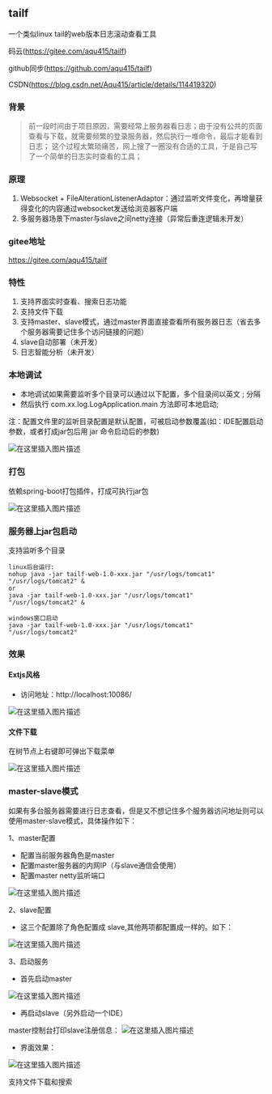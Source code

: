 ## tailf

一个类似linux tail的web版本日志滚动查看工具

码云(https://gitee.com/aqu415/tailf)

github同步(https://github.com/aqu415/tailf)

CSDN(https://blog.csdn.net/Aqu415/article/details/114419320)

### 背景
> 前一段时间由于项目原因，需要经常上服务器看日志；由于没有公共的页面查看与下载，就需要频繁的登录服务器，然后执行一堆命令，最后才能看到日志；
> 这个过程太繁琐痛苦，网上搜了一圈没有合适的工具，于是自己写了一个简单的日志实时查看的工具；

### 原理
1. Websocket + FileAlterationListenerAdaptor：通过监听文件变化，再增量获得变化的内容通过websocket发送给浏览器客户端
2. 多服务器场景下master与slave之间netty连接（异常后重连逻辑未开发）

### gitee地址
https://gitee.com/aqu415/tailf

### 特性
1. 支持界面实时查看、搜索日志功能
2. 支持文件下载
3. 支持master、slave模式，通过master界面直接查看所有服务器日志（省去多个服务器需要记住多个访问链接的问题）   
4. slave自动部署（未开发）
5. 日志智能分析（未开发）

### 本地调试
+ 本地调试如果需要监听多个目录可以通过以下配置，多个目录间以英文 ; 分隔
+ 然后执行 com.xx.log.LogApplication.main 方法即可本地启动;

注：配置文件里的监听目录配置是默认配置，可被启动参数覆盖(如：IDE配置启动参数，或者打成jar包后用 jar 命令启动后的参数)

![在这里插入图片描述](https://img-blog.csdnimg.cn/20210520095121238.png?x-oss-process=image/watermark,type_ZmFuZ3poZW5naGVpdGk,shadow_10,text_aHR0cHM6Ly9ibG9nLmNzZG4ubmV0L0FxdTQxNQ==,size_16,color_FFFFFF,t_70)

### 打包
依赖spring-boot打包插件，打成可执行jar包

![在这里插入图片描述](https://img-blog.csdnimg.cn/20210312111021171.png?x-oss-process=image/watermark,type_ZmFuZ3poZW5naGVpdGk,shadow_10,text_aHR0cHM6Ly9ibG9nLmNzZG4ubmV0L0FxdTQxNQ==,size_16,color_FFFFFF,t_70)

### 服务器上jar包启动

支持监听多个目录
```
linux后台运行:
nohup java -jar tailf-web-1.0-xxx.jar "/usr/logs/tomcat1" "/usr/logs/tomcat2" &
or
java -jar tailf-web-1.0-xxx.jar "/usr/logs/tomcat1" "/usr/logs/tomcat2" &

windows窗口启动
java -jar tailf-web-1.0-xxx.jar "/usr/logs/tomcat1" "/usr/logs/tomcat2"
```

### 效果
#### Extjs风格
+  访问地址：http://localhost:10086/

![在这里插入图片描述](https://img-blog.csdnimg.cn/20210419145343483.gif)

#### 文件下载
在树节点上右键即可弹出下载菜单

![在这里插入图片描述](https://img-blog.csdnimg.cn/20210420114237971.gif)

### master-slave模式
如果有多台服务器需要进行日志查看，但是又不想记住多个服务器访问地址则可以使用master-slave模式，具体操作如下：

1、master配置
+ 配置当前服务器角色是master
+ 配置master服务器的内网IP（与slave通信会使用）
+ 配置master netty监听端口

![在这里插入图片描述](https://img-blog.csdnimg.cn/20210520091342162.png?x-oss-process=image/watermark,type_ZmFuZ3poZW5naGVpdGk,shadow_10,text_aHR0cHM6Ly9ibG9nLmNzZG4ubmV0L0FxdTQxNQ==,size_16,color_FFFFFF,t_70)

2、slave配置
+ 这三个配置除了角色配置成 slave,其他两项都配置成一样的。如下：

![在这里插入图片描述](https://img-blog.csdnimg.cn/20210520091919488.png?x-oss-process=image/watermark,type_ZmFuZ3poZW5naGVpdGk,shadow_10,text_aHR0cHM6Ly9ibG9nLmNzZG4ubmV0L0FxdTQxNQ==,size_16,color_FFFFFF,t_70)

3、启动服务
+ 首先启动master
  
![在这里插入图片描述](https://img-blog.csdnimg.cn/20210520092236981.png?x-oss-process=image/watermark,type_ZmFuZ3poZW5naGVpdGk,shadow_10,text_aHR0cHM6Ly9ibG9nLmNzZG4ubmV0L0FxdTQxNQ==,size_16,color_FFFFFF,t_70)

+ 再启动slave（另外启动一个IDE）

master控制台打印slave注册信息：
![在这里插入图片描述](https://img-blog.csdnimg.cn/2021052009254766.png?x-oss-process=image/watermark,type_ZmFuZ3poZW5naGVpdGk,shadow_10,text_aHR0cHM6Ly9ibG9nLmNzZG4ubmV0L0FxdTQxNQ==,size_16,color_FFFFFF,t_70)
  
+ 界面效果：

![在这里插入图片描述](https://img-blog.csdnimg.cn/20210520092451791.png?x-oss-process=image/watermark,type_ZmFuZ3poZW5naGVpdGk,shadow_10,text_aHR0cHM6Ly9ibG9nLmNzZG4ubmV0L0FxdTQxNQ==,size_16,color_FFFFFF,t_70)

支持文件下载和搜索